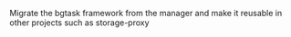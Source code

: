 Migrate the bgtask framework from the manager and make it reusable in other projects such as storage-proxy
